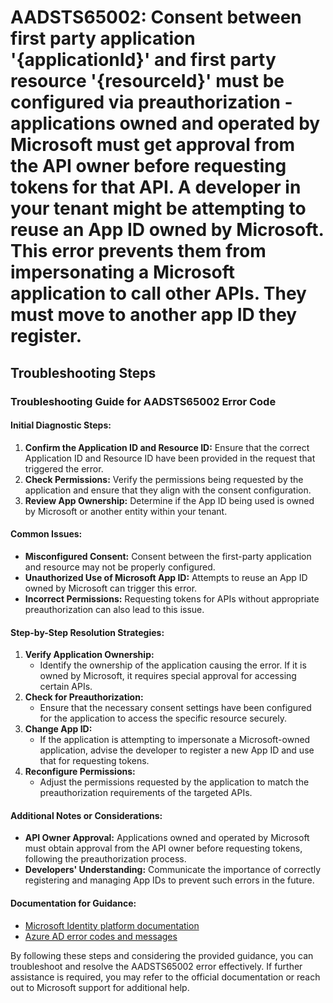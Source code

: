 
# AADSTS65002: Consent between first party application '{applicationId}' and first party resource '{resourceId}' must be configured via preauthorization - applications owned and operated by Microsoft must get approval from the API owner before requesting tokens for that API. A developer in your tenant might be attempting to reuse an App ID owned by Microsoft. This error prevents them from impersonating a Microsoft application to call other APIs. They must move to another app ID they register.


## Troubleshooting Steps
### Troubleshooting Guide for AADSTS65002 Error Code

#### Initial Diagnostic Steps:
1. **Confirm the Application ID and Resource ID:** Ensure that the correct Application ID and Resource ID have been provided in the request that triggered the error.
2. **Check Permissions:** Verify the permissions being requested by the application and ensure that they align with the consent configuration.
3. **Review App Ownership:** Determine if the App ID being used is owned by Microsoft or another entity within your tenant.

#### Common Issues:
- **Misconfigured Consent:** Consent between the first-party application and resource may not be properly configured.
- **Unauthorized Use of Microsoft App ID:** Attempts to reuse an App ID owned by Microsoft can trigger this error.
- **Incorrect Permissions:** Requesting tokens for APIs without appropriate preauthorization can also lead to this issue.

#### Step-by-Step Resolution Strategies:
1. **Verify Application Ownership:**
    - Identify the ownership of the application causing the error. If it is owned by Microsoft, it requires special approval for accessing certain APIs.
2. **Check for Preauthorization:** 
    - Ensure that the necessary consent settings have been configured for the application to access the specific resource securely.
3. **Change App ID:**
    - If the application is attempting to impersonate a Microsoft-owned application, advise the developer to register a new App ID and use that for requesting tokens.
4. **Reconfigure Permissions:** 
    - Adjust the permissions requested by the application to match the preauthorization requirements of the targeted APIs.

#### Additional Notes or Considerations:
- **API Owner Approval:** Applications owned and operated by Microsoft must obtain approval from the API owner before requesting tokens, following the preauthorization process.
- **Developers' Understanding:** Communicate the importance of correctly registering and managing App IDs to prevent such errors in the future.

#### Documentation for Guidance:
- [Microsoft Identity platform documentation](https://docs.microsoft.com/en-us/azure/active-directory/develop/v2-permissions-and-consent)
- [Azure AD error codes and messages](https://docs.microsoft.com/en-us/azure/active-directory/develop/reference-aadsts-error-codes)

By following these steps and considering the provided guidance, you can troubleshoot and resolve the AADSTS65002 error effectively. If further assistance is required, you may refer to the official documentation or reach out to Microsoft support for additional help.